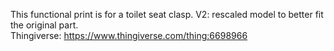 This functional print is for a toilet seat clasp. 
V2: rescaled model to better fit the original part.  
Thingiverse: https://www.thingiverse.com/thing:6698966 

